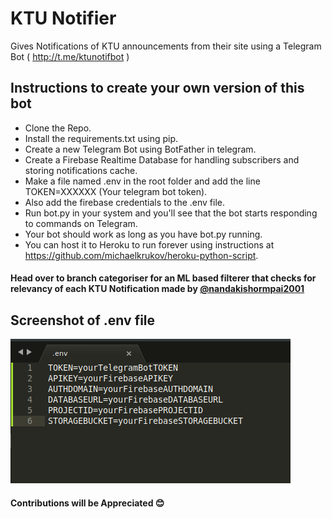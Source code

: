 # KTU Notifier

Gives Notifications of KTU announcements from their site using a Telegram Bot ( http://t.me/ktunotifbot )

## Instructions to create your own version of this bot

- Clone the Repo.
- Install the requirements.txt using pip.
- Create a new Telegram Bot using BotFather in telegram.
- Create a Firebase Realtime Database for handling subscribers and storing notifications cache.
- Make a file named .env in the root folder and add the line TOKEN=XXXXXX (Your telegram bot token).
- Also add the firebase credentials to the .env file.
- Run bot.py in your system and you'll see that the bot starts responding to commands on Telegram.
- Your bot should work as long as you have bot.py running.
- You can host it to Heroku to run forever using instructions at https://github.com/michaelkrukov/heroku-python-script.

#### Head over to branch categoriser for an ML based filterer that checks for relevancy of each KTU Notification made by [@nandakishormpai2001](https://github.com/nandakishormpai2001)

## Screenshot of .env file

<img src="https://github.com/AJAYK-01/ktu-notifier/blob/master/screenshots/env-screenshot.png" />

#### Contributions will be Appreciated :blush:
